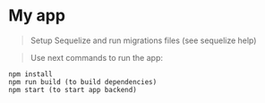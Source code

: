 # My app

> Setup Sequelize and run migrations files (see sequelize help)

> Use next commands to run the app:

```
npm install
npm run build (to build dependencies)
npm start (to start app backend)

```
